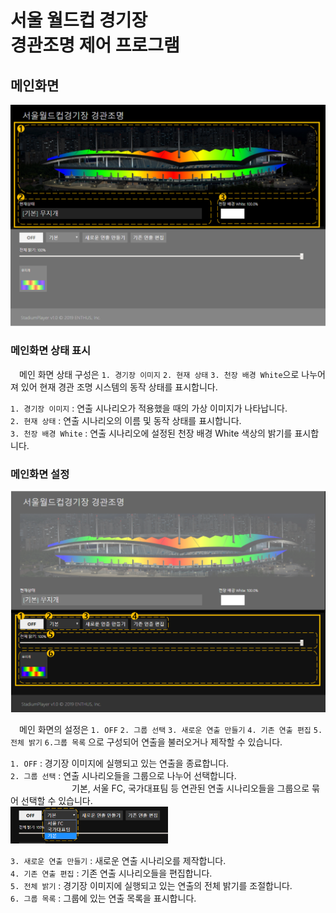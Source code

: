 서울 월드컵 경기장  
경관조명 제어 프로그램
==========
메인화면 
----------
![그림1-1](image/main/main_1.png) 
### 메인화면 상태 표시  
　메인 화면 상태 구성은 `1. 경기장 이미지` `2. 현재 상태` `3. 천장 배경 White`으로 나누어져 있어 현재 경관 조명 시스템의 동작 상태를 표시합니다.

`1. 경기장 이미지` : 연출 시나리오가 적용했을 때의 가상 이미지가 나타납니다.<br>
`2. 현재 상태` : 연출 시나리오의 이름 및 동작 상태를 표시합니다.<br>
`3. 천장 배경 White` : 연출 시나리오에 설정된 천장 배경 White 색상의 밝기를 표시합니다.<br>

### 메인화면 설정
![그림1-2](image/main/main_2.png)

　메인 화면의 설정은 `1. OFF` `2. 그룹 선택` `3. 새로운 연출 만들기` `4. 기존 연출 편집` `5. 전체 밝기` `6.그룹 목록` 으로 구성되어 연출을 불러오거나 제작할 수 있습니다. <br>

`1. OFF` : 경기장 이미지에 실행되고 있는 연출을 종료합니다.<br>
`2. 그룹 선택` : 연출 시나리오들을 그룹으로 나누어 선택합니다.<br>
　　　　　　　기본, 서울 FC, 국가대표팀 등 연관된 연출 시나리오들을 그룹으로 묶어 선택할 수 있습니다.<br>
<img src = 'image/main/main_3.png' width = '50%' height = '50%' />

`3. 새로운 연출 만들기` : 새로운 연출 시나리오를 제작합니다.<br>
`4. 기존 연출 편집` : 기존 연출 시나리오들을 편집합니다.<br>
`5. 전체 밝기` : 경기장 이미지에 실행되고 있는 연출의 전체 밝기를 조절합니다.<br>
`6. 그룹 목록` : 그룹에 있는 연출 목록을 표시합니다.<br>
